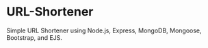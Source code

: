 # URL-Shortener

Simple URL Shortener using Node.js, Express, MongoDB, Mongoose, Bootstrap, and EJS.


